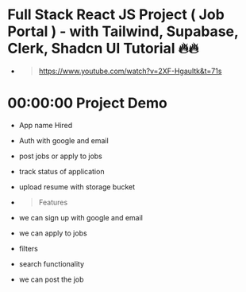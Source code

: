 # Full Stack React JS Project ( Job Portal ) - with Tailwind, Supabase, Clerk, Shadcn UI Tutorial 🔥🔥
- > https://www.youtube.com/watch?v=2XF-HgauItk&t=71s

# 00:00:00 Project Demo
- App name Hired
- Auth with google and email
- post jobs or apply to jobs
- track status of application
- upload resume with storage bucket

- > Features
- we can sign up with google and email
- we can apply to jobs
- filters
- search functionality
- we can post the job